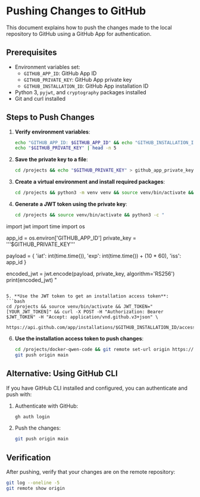 # Pushing Changes to GitHub

This document explains how to push the changes made to the local repository to GitHub using a GitHub App for authentication.

## Prerequisites

- Environment variables set:
  - `GITHUB_APP_ID`: GitHub App ID
  - `GITHUB_PRIVATE_KEY`: GitHub App private key
  - `GITHUB_INSTALLATION_ID`: GitHub App installation ID
- Python 3, `pyjwt`, and `cryptography` packages installed
- Git and curl installed

## Steps to Push Changes

1. **Verify environment variables**:
   ```bash
   echo "GITHUB_APP_ID: $GITHUB_APP_ID" && echo "GITHUB_INSTALLATION_ID: $GITHUB_INSTALLATION_ID"
   echo "$GITHUB_PRIVATE_KEY" | head -n 5
   ```

2. **Save the private key to a file**:
   ```bash
   cd /projects && echo "$GITHUB_PRIVATE_KEY" > github_app_private_key.pem && chmod 600 github_app_private_key.pem
   ```

3. **Create a virtual environment and install required packages**:
   ```bash
   cd /projects && python3 -m venv venv && source venv/bin/activate && pip install pyjwt cryptography
   ```

4. **Generate a JWT token using the private key**:
   ```bash
   cd /projects && source venv/bin/activate && python3 -c "
import jwt
import time
import os

app_id = os.environ['GITHUB_APP_ID']
private_key = '''$GITHUB_PRIVATE_KEY'''

payload = {
    'iat': int(time.time()),
    'exp': int(time.time()) + (10 * 60),
    'iss': app_id
}

encoded_jwt = jwt.encode(payload, private_key, algorithm='RS256')
print(encoded_jwt)
"
   ```

5. **Use the JWT token to get an installation access token**:
   ```bash
   cd /projects && source venv/bin/activate && JWT_TOKEN="[YOUR_JWT_TOKEN]" && curl -X POST -H "Authorization: Bearer $JWT_TOKEN" -H "Accept: application/vnd.github.v3+json" \
     https://api.github.com/app/installations/$GITHUB_INSTALLATION_ID/access_tokens
   ```

6. **Use the installation access token to push changes**:
   ```bash
   cd /projects/docker-qwen-code && git remote set-url origin https://x-access-token:[YOUR_ACCESS_TOKEN]@github.com/legido-ai-workspace/docker-qwen-code.git
   git push origin main
   ```

## Alternative: Using GitHub CLI

If you have GitHub CLI installed and configured, you can authenticate and push with:

1. Authenticate with GitHub:
   ```bash
   gh auth login
   ```

2. Push the changes:
   ```bash
   git push origin main
   ```

## Verification

After pushing, verify that your changes are on the remote repository:

```bash
git log --oneline -5
git remote show origin
```